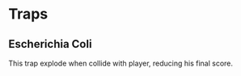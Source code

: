 # Traps

## Escherichia Coli

This trap explode when collide with player, reducing his final score.

